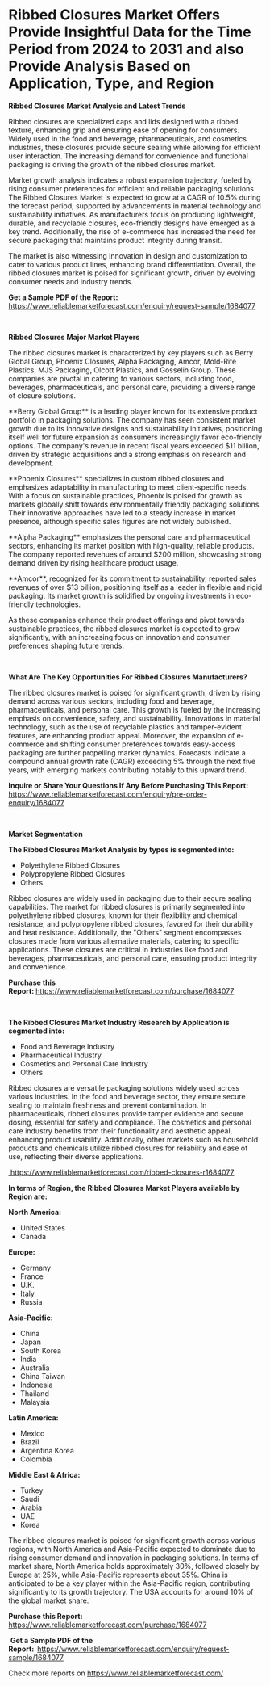 <p><h1>Ribbed Closures Market Offers Provide Insightful Data for the Time Period from 2024 to 2031 and also Provide Analysis Based on Application, Type, and Region</h1></p><p><strong>Ribbed Closures Market Analysis and Latest Trends</strong></p>
<p><p>Ribbed closures are specialized caps and lids designed with a ribbed texture, enhancing grip and ensuring ease of opening for consumers. Widely used in the food and beverage, pharmaceuticals, and cosmetics industries, these closures provide secure sealing while allowing for efficient user interaction. The increasing demand for convenience and functional packaging is driving the growth of the ribbed closures market.</p><p>Market growth analysis indicates a robust expansion trajectory, fueled by rising consumer preferences for efficient and reliable packaging solutions. The Ribbed Closures Market is expected to grow at a CAGR of 10.5% during the forecast period, supported by advancements in material technology and sustainability initiatives. As manufacturers focus on producing lightweight, durable, and recyclable closures, eco-friendly designs have emerged as a key trend. Additionally, the rise of e-commerce has increased the need for secure packaging that maintains product integrity during transit.</p><p>The market is also witnessing innovation in design and customization to cater to various product lines, enhancing brand differentiation. Overall, the ribbed closures market is poised for significant growth, driven by evolving consumer needs and industry trends.</p></p>
<p><strong>Get a Sample PDF of the Report:&nbsp;</strong> <a href="https://www.reliablemarketforecast.com/enquiry/request-sample/1684077?utm_campaign=1842&utm_medium=2&utm_source=Github&utm_content=ia&utm_term=30122024&utm_id=ribbed-closures">https://www.reliablemarketforecast.com/enquiry/request-sample/1684077</a></p>
<p>&nbsp;</p>
<p><strong>Ribbed Closures Major Market Players</strong></p>
<p><p>The ribbed closures market is characterized by key players such as Berry Global Group, Phoenix Closures, Alpha Packaging, Amcor, Mold-Rite Plastics, MJS Packaging, Olcott Plastics, and Gosselin Group. These companies are pivotal in catering to various sectors, including food, beverages, pharmaceuticals, and personal care, providing a diverse range of closure solutions.</p><p>**Berry Global Group** is a leading player known for its extensive product portfolio in packaging solutions. The company has seen consistent market growth due to its innovative designs and sustainability initiatives, positioning itself well for future expansion as consumers increasingly favor eco-friendly options. The company's revenue in recent fiscal years exceeded $11 billion, driven by strategic acquisitions and a strong emphasis on research and development.</p><p>**Phoenix Closures** specializes in custom ribbed closures and emphasizes adaptability in manufacturing to meet client-specific needs. With a focus on sustainable practices, Phoenix is poised for growth as markets globally shift towards environmentally friendly packaging solutions. Their innovative approaches have led to a steady increase in market presence, although specific sales figures are not widely published.</p><p>**Alpha Packaging** emphasizes the personal care and pharmaceutical sectors, enhancing its market position with high-quality, reliable products. The company reported revenues of around $200 million, showcasing strong demand driven by rising healthcare product usage.</p><p>**Amcor**, recognized for its commitment to sustainability, reported sales revenues of over $13 billion, positioning itself as a leader in flexible and rigid packaging. Its market growth is solidified by ongoing investments in eco-friendly technologies.</p><p>As these companies enhance their product offerings and pivot towards sustainable practices, the ribbed closures market is expected to grow significantly, with an increasing focus on innovation and consumer preferences shaping future trends.</p></p>
<p>&nbsp;</p>
<p><strong>What Are The Key Opportunities For Ribbed Closures Manufacturers?</strong></p>
<p><p>The ribbed closures market is poised for significant growth, driven by rising demand across various sectors, including food and beverage, pharmaceuticals, and personal care. This growth is fueled by the increasing emphasis on convenience, safety, and sustainability. Innovations in material technology, such as the use of recyclable plastics and tamper-evident features, are enhancing product appeal. Moreover, the expansion of e-commerce and shifting consumer preferences towards easy-access packaging are further propelling market dynamics. Forecasts indicate a compound annual growth rate (CAGR) exceeding 5% through the next five years, with emerging markets contributing notably to this upward trend.</p></p>
<p><strong>Inquire or Share Your Questions If Any Before Purchasing This Report:</strong> <a href="https://www.reliablemarketforecast.com/enquiry/pre-order-enquiry/1684077?utm_campaign=1842&utm_medium=2&utm_source=Github&utm_content=ia&utm_term=30122024&utm_id=ribbed-closures">https://www.reliablemarketforecast.com/enquiry/pre-order-enquiry/1684077</a></p>
<p>&nbsp;</p>
<p><strong>Market Segmentation</strong></p>
<p><strong>The Ribbed Closures Market Analysis by types is segmented into:</strong></p>
<p><ul><li>Polyethylene Ribbed Closures</li><li>Polypropylene Ribbed Closures</li><li>Others</li></ul></p>
<p><p>Ribbed closures are widely used in packaging due to their secure sealing capabilities. The market for ribbed closures is primarily segmented into polyethylene ribbed closures, known for their flexibility and chemical resistance, and polypropylene ribbed closures, favored for their durability and heat resistance. Additionally, the "Others" segment encompasses closures made from various alternative materials, catering to specific applications. These closures are critical in industries like food and beverages, pharmaceuticals, and personal care, ensuring product integrity and convenience.</p></p>
<p><strong>Purchase this Report:&nbsp;</strong><a href="https://www.reliablemarketforecast.com/purchase/1684077?utm_campaign=1842&utm_medium=2&utm_source=Github&utm_content=ia&utm_term=30122024&utm_id=ribbed-closures">https://www.reliablemarketforecast.com/purchase/1684077</a></p>
<p>&nbsp;</p>
<p><strong>The Ribbed Closures Market Industry Research by Application is segmented into:</strong></p>
<p><ul><li>Food and Beverage Industry</li><li>Pharmaceutical Industry</li><li>Cosmetics and Personal Care Industry</li><li>Others</li></ul></p>
<p><p>Ribbed closures are versatile packaging solutions widely used across various industries. In the food and beverage sector, they ensure secure sealing to maintain freshness and prevent contamination. In pharmaceuticals, ribbed closures provide tamper evidence and secure dosing, essential for safety and compliance. The cosmetics and personal care industry benefits from their functionality and aesthetic appeal, enhancing product usability. Additionally, other markets such as household products and chemicals utilize ribbed closures for reliability and ease of use, reflecting their diverse applications.</p></p>
<p><a href="https://www.reliablemarketforecast.com/ribbed-closures-r1684077?utm_campaign=1842&utm_medium=2&utm_source=Github&utm_content=ia&utm_term=30122024&utm_id=ribbed-closures">&nbsp;https://www.reliablemarketforecast.com/ribbed-closures-r1684077</a></p>
<p><strong>In terms of Region, the Ribbed Closures Market Players available by Region are:</strong></p>
<p>
    <p> <strong> North America: </strong>
        <ul>
            <li>United States</li>
            <li>Canada</li>
        </ul>
        </p> 
    <p> <strong> Europe: </strong>
        <ul>
            <li>Germany</li>
            <li>France</li>
            <li>U.K.</li>
            <li>Italy</li>
            <li>Russia</li>
        </ul>
        </p> 
    <p> <strong> Asia-Pacific: </strong>
        <ul>
            <li>China</li>
            <li>Japan</li>
            <li>South Korea</li>
            <li>India</li>
            <li>Australia</li>
            <li>China Taiwan</li>
            <li>Indonesia</li>
            <li>Thailand</li>
            <li>Malaysia</li>
        </ul>
        </p> 
    <p> <strong> Latin America: </strong>
        <ul>
            <li>Mexico</li>
            <li>Brazil</li>
            <li>Argentina Korea</li>
            <li>Colombia</li>
        </ul>
        </p> 
    <p> <strong> Middle East & Africa: </strong>
        <ul>
            <li>Turkey</li>
            <li>Saudi</li>
            <li>Arabia</li>
            <li>UAE</li>
            <li>Korea</li>
        </ul>
    </p>
    </p>
<p><p>The ribbed closures market is poised for significant growth across various regions, with North America and Asia-Pacific expected to dominate due to rising consumer demand and innovation in packaging solutions. In terms of market share, North America holds approximately 30%, followed closely by Europe at 25%, while Asia-Pacific represents about 35%. China is anticipated to be a key player within the Asia-Pacific region, contributing significantly to its growth trajectory. The USA accounts for around 10% of the global market share.</p></p>
<p><strong>Purchase this Report: </strong><a href="https://www.reliablemarketforecast.com/purchase/1684077?utm_campaign=1842&utm_medium=2&utm_source=Github&utm_content=ia&utm_term=30122024&utm_id=ribbed-closures">https://www.reliablemarketforecast.com/purchase/1684077</a></p>
<p>&nbsp;<strong>Get a Sample PDF of the Report:&nbsp;&nbsp;</strong><a href="https://www.reliablemarketforecast.com/enquiry/request-sample/1684077?utm_campaign=1842&utm_medium=2&utm_source=Github&utm_content=ia&utm_term=30122024&utm_id=ribbed-closures">https://www.reliablemarketforecast.com/enquiry/request-sample/1684077</a></p>
<p><strong></strong></p>
<p>Check more reports on <a href="https://www.reliablemarketforecast.com/?utm_campaign=1842&utm_medium=2&utm_source=Github&utm_content=ia&utm_term=30122024&utm_id=ribbed-closures">https://www.reliablemarketforecast.com/</a></p>